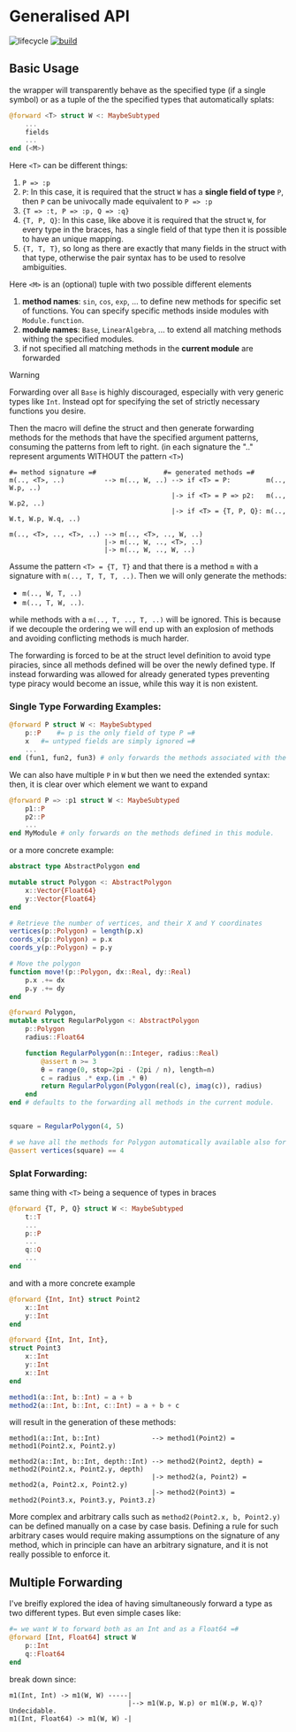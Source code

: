 # Generalised API

![lifecycle](https://img.shields.io/badge/lifecycle-experimental-orange.svg)
[![build](https://github.com/ghyatzo/.jl/workflows/CI/badge.svg)](https://github.com/ghyatzo/.jl/actions?query=workflow%3ACI)


## Basic Usage
the wrapper will transparently behave as the specified type (if a single symbol)
or as a tuple of the the specified types that automatically splats:
```julia
@forward <T> struct W <: MaybeSubtyped
	...
	fields
	...
end (<M>)
```
Here `<T>` can be different things:

1. `P => :p`
2. `P`: In this case, it is required that the struct `W` has a **single field of type** `P`, then `P` can be univocally made equivalent to `P => :p`
3. `{T => :t, P => :p, Q => :q}`
4. `{T, P, Q}`: In this case, like above it is required that the struct `W`, for every type in the braces, has a single field of that type then it is possible to have an unique mapping.
5. `{T, T, T}`, so long as there are exactly that many fields in the struct with that type, otherwise the pair syntax has to be used to resolve ambiguities.

Here `<M>` is an (optional) tuple with two possible different elements

1. **method names**: `sin`, `cos`, `exp`, ... to define new methods for specific set of functions. You can specify specific methods inside modules with `Module.function`.
2. **module names**: `Base`, `LinearAlgebra`, ... to extend all matching methods withing the specified modules.
3. if not specified all matching methods in the **current module** are forwarded

> [!WARNING]
> Forwarding over all `Base` is highly discouraged, especially with very generic types like `Int`.
> Instead opt for specifying the set of strictly necessary functions you desire.

Then the macro will define the struct and then generate forwarding methods
for the methods that have the specified argument patterns,
consuming the patterns from left to right.
(in each signature the ".." represent arguments WITHOUT the pattern `<T>`)
```
#= method signature =#                 #= generated methods =#
m(.., <T>, ..)          --> m(.., W, ..) --> if <T> = P:         m(.., W.p, ..)
                                         |-> if <T> = P => p2:   m(.., W.p2, ..)
                                         |-> if <T> = {T, P, Q}: m(.., W.t, W.p, W.q, ..)

m(.., <T>, .., <T>, ..) --> m(.., <T>, .., W, ..)
                        |-> m(.., W, .., <T>, ..)
                        |-> m(.., W, .., W, ..)
```
Assume the pattern `<T> = {T, T}` and that there is a method `m` with a signature with `m(.., T, T, T, ..)`.
Then we will only generate the methods:

* `m(.., W, T, ..)`
* `m(.., T, W, ..)`.

while methods with a `m(.., T, .., T, ..)` will be ignored. This is because if we decouple the ordering
we will end up with an explosion of methods and avoiding conflicting methods is much harder.

The forwarding is forced to be at the struct level definition to avoid type piracies, since all methods defined
will be over the newly defined type. If instead forwarding was allowed for already generated types preventing type piracy would become an issue, while this way it is non existent.



### Single Type Forwarding Examples:
```julia
@forward P struct W <: MaybeSubtyped
	p::P 	#= p is the only field of type P =#
	x 	#= untyped fields are simply ignored =#
  	...
end (fun1, fun2, fun3) # only forwards the methods associated with the functions `fun1`,`fun2` and `fun3`
```
We can also have multiple `P` in `W` but then we need the extended syntax:
then, it is clear over which element we want to expand
```julia
@forward P => :p1 struct W <: MaybeSubtyped
	p1::P
	p2::P
	...
end MyModule # only forwards on the methods defined in this module.
```

or a more concrete example:
```jl
abstract type AbstractPolygon end

mutable struct Polygon <: AbstractPolygon
    x::Vector{Float64}
    y::Vector{Float64}
end

# Retrieve the number of vertices, and their X and Y coordinates
vertices(p::Polygon) = length(p.x)
coords_x(p::Polygon) = p.x
coords_y(p::Polygon) = p.y

# Move the polygon
function move!(p::Polygon, dx::Real, dy::Real)
    p.x .+= dx
    p.y .+= dy
end

@forward Polygon,
mutable struct RegularPolygon <: AbstractPolygon
    p::Polygon
    radius::Float64

	function RegularPolygon(n::Integer, radius::Real)
		@assert n >= 3
		θ = range(0, stop=2pi - (2pi / n), length=n)
		c = radius .* exp.(im .* θ)
		return RegularPolygon(Polygon(real(c), imag(c)), radius)
	end
end # defaults to the forwarding all methods in the current module.


square = RegularPolygon(4, 5)

# we have all the methods for Polygon automatically available also for RegularPolygon
@assert vertices(square) == 4
```

### Splat Forwarding:
same thing with `<T>` being a sequence of types in braces
```julia
@forward {T, P, Q} struct W <: MaybeSubtyped
	t::T
	...
	p::P
	...
	q::Q
	...
end
```
and with a more concrete example
```julia
@forward {Int, Int} struct Point2
	x::Int
	y::Int
end

@forward {Int, Int, Int},
struct Point3
	x::Int
	y::Int
	x::Int
end

method1(a::Int, b::Int) = a + b
method2(a::Int, b::Int, c::Int) = a + b + c
```
will result in the generation of these methods:
```
method1(a::Int, b::Int)             --> method1(Point2) = method1(Point2.x, Point2.y)

method2(a::Int, b::Int, depth::Int) --> method2(Point2, depth) = method2(Point2.x, Point2.y, depth)
                                    |-> method2(a, Point2) = method2(a, Point2.x, Point2.y)
                                    |-> method2(Point3) = method2(Point3.x, Point3.y, Point3.z)
```

More complex and arbitrary calls such as `method2(Point2.x, b, Point2.y)` can be defined manually on a case by case basis.
Defining a rule for such arbitrary cases would require making assumptions on the signature of any method, which in principle can have an arbitrary signature, and it is not really possible to enforce it.

## Multiple Forwarding
I've breifly explored the idea of having simultaneously forward a type as two different types. But even
simple cases like:
```julia
#= we want W to forward both as an Int and as a Float64 =#
@forward [Int, Float64] struct W
	p::Int
	q::Float64
end
```
break down since:
```
m1(Int, Int) -> m1(W, W) -----|
                              |--> m1(W.p, W.p) or m1(W.p, W.q)? Undecidable.
m1(Int, Float64) -> m1(W, W) -|
```